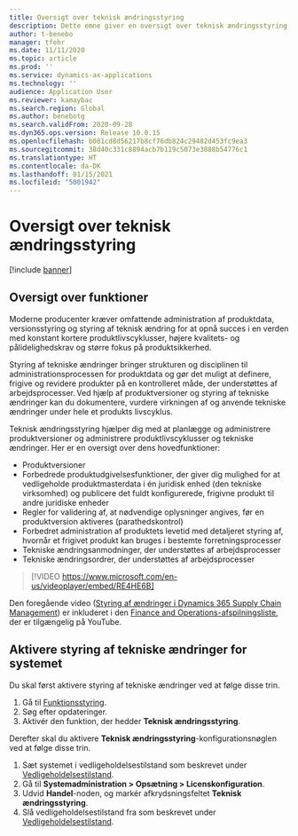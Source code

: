 ```yaml
---
title: Oversigt over teknisk ændringsstyring
description: Dette emne giver en oversigt over teknisk ændringsstyring, som hjælper dig med at planlægge og administrere produktversioner og administrere produktlivscyklusser og tekniske ændringer.
author: t-benebo
manager: tfehr
ms.date: 11/11/2020
ms.topic: article
ms.prod: ''
ms.service: dynamics-ax-applications
ms.technology: ''
audience: Application User
ms.reviewer: kamaybac
ms.search.region: Global
ms.author: benebotg
ms.search.validFrom: 2020-09-28
ms.dyn365.ops.version: Release 10.0.15
ms.openlocfilehash: b081cd8d56217b8cf76db824c29482d453fc9ea3
ms.sourcegitcommit: 38d40c331c8894acb7b119c5073e3088b54776c1
ms.translationtype: HT
ms.contentlocale: da-DK
ms.lasthandoff: 01/15/2021
ms.locfileid: "5001942"
---
```

# <a name="engineering-change-management-overview"></a>Oversigt over teknisk ændringsstyring

[!include [banner](../includes/banner.md)]

## <a name="feature-summary"></a>Oversigt over funktioner

Moderne producenter kræver omfattende administration af produktdata, versionsstyring og styring af teknisk ændring for at opnå succes i en verden med konstant kortere produktlivscyklusser, højere kvalitets- og pålidelighedskrav og større fokus på produktsikkerhed.

Styring af tekniske ændringer bringer strukturen og disciplinen til administrationsprocessen for produktdata og gør det muligt at definere, frigive og revidere produkter på en kontrolleret måde, der understøttes af arbejdsprocesser. Ved hjælp af produktversioner og styring af tekniske ændringer kan du dokumentere, vurdere virkningen af og anvende tekniske ændringer under hele et produkts livscyklus.

Teknisk ændringsstyring hjælper dig med at planlægge og administrere produktversioner og administrere produktlivscyklusser og tekniske ændringer. Her er en oversigt over dens hovedfunktioner:

- Produktversioner
- Forbedrede produktudgivelsesfunktioner, der giver dig mulighed for at vedligeholde produktmasterdata i én juridisk enhed (den tekniske virksomhed) og publicere det fuldt konfigurerede, frigivne produkt til andre juridiske enheder
- Regler for validering af, at nødvendige oplysninger angives, før en produktversion aktiveres (parathedskontrol)
- Forbedret administration af produktets levetid med detaljeret styring af, hvornår et frigivet produkt kan bruges i bestemte forretningsprocesser
- Tekniske ændringsanmodninger, der understøttes af arbejdsprocesser
- Tekniske ændringsordrer, der understøttes af arbejdsprocesser

> [!VIDEO https://www.microsoft.com/en-us/videoplayer/embed/RE4HE6B]

Den foregående video ([Styring af ændringer i Dynamics 365 Supply Chain Management](https://youtu.be/N313FqvRuBc)) er inkluderet i den [Finance and Operations-afspilningsliste](https://www.youtube.com/playlist?list=PLcakwueIHoT_SYfIaPGoOhloFoCXiUSyW), der er tilgængelig på YouTube.

## <a name="turn-on-engineering-change-management-for-your-system"></a>Aktivere styring af tekniske ændringer for systemet

Du skal først aktivere styring af tekniske ændringer ved at følge disse trin.

1. Gå til [Funktionsstyring](../../fin-ops-core/fin-ops/get-started/feature-management/feature-management-overview.md).
1. Søg efter opdateringer.
1. Aktivér den funktion, der hedder **Teknisk ændringsstyring**.

Derefter skal du aktivere **Teknisk ændringsstyring**-konfigurationsnøglen ved at følge disse trin.

1. Sæt systemet i vedligeholdelsestilstand som beskrevet under [Vedligeholdelsestilstand](../../fin-ops-core/dev-itpro/sysadmin/maintenance-mode.md).
1. Gå til **Systemadministration \> Opsætning \> Licenskonfiguration**.
1. Udvid **Handel**-noden, og markér afkrydsningsfeltet **Teknisk ændringsstyring**.
1. Slå vedligeholdelsestilstand fra som beskrevet under [Vedligeholdelsestilstand](../../fin-ops-core/dev-itpro/sysadmin/maintenance-mode.md).
